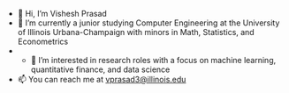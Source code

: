 - 👋 Hi, I’m Vishesh Prasad
- 🌱 I’m currently a junior studying Computer Engineering at the University of Illinois Urbana-Champaign with minors in Math, Statistics, and Econometrics
- - 👀 I’m interested in research roles with a focus on machine learning, quantitative finance, and data science
- 📫 You can reach me at vprasad3@illinois.edu


<!---
- 💞️ I’m looking to collaborate on ...
--->
<!---
VisheshP-29/VisheshP-29 is a ✨ special ✨ repository because its `README.md` (this file) appears on your GitHub profile.
You can click the Preview link to take a look at your changes.
--->
